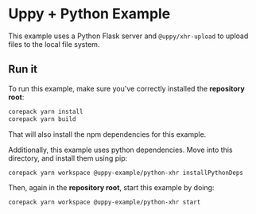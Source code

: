 # Uppy + Python Example

This example uses a Python Flask server and `@uppy/xhr-upload` to upload files to the local file system.

## Run it

To run this example, make sure you've correctly installed the **repository root**:

```sh
corepack yarn install
corepack yarn build
```

That will also install the npm dependencies for this example.

Additionally, this example uses python dependencies. Move into this directory, and install them using pip:

```sh
corepack yarn workspace @uppy-example/python-xhr installPythonDeps
```

Then, again in the **repository root**, start this example by doing:

```sh
corepack yarn workspace @uppy-example/python-xhr start
```
